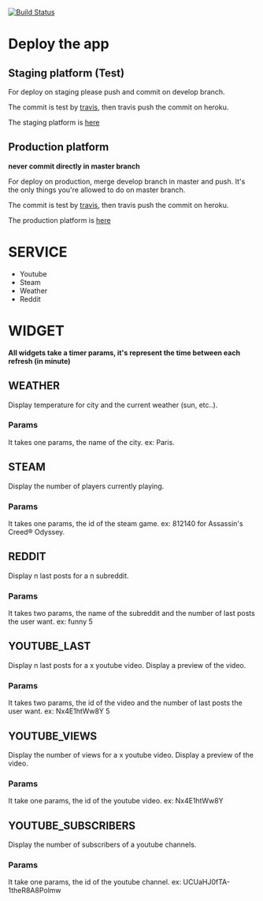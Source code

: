 [![Build Status](https://travis-ci.com/AsianPw/DEV_dashboard_2018.svg?token=M3xbjJUWZq4UxPF7fE7j&branch=master)](https://travis-ci.com/AsianPw/DEV_dashboard_2018)

# Deploy the app

## Staging platform (Test)

For deploy on staging please push and commit on develop branch.

The commit is test by [travis](https://travis-ci.com/AsianPw/DEV_dashboard_2018/), then travis push the commit on heroku. 

The staging platform is [here](https://staging-dashboard-2018.herokuapp.com/)

## Production platform

**never commit directly in master branch**

For deploy on production, merge develop branch in master and push. It's the only things you're allowed to do on master branch.

The commit is test by [travis](https://travis-ci.com/AsianPw/DEV_dashboard_2018/), then travis push the commit on heroku. 

The production platform is [here](https://obscure-headland-59625.herokuapp.com/)

# SERVICE
* Youtube
* Steam
* Weather
* Reddit

# WIDGET

**All widgets take a timer params, it's represent the time between each refresh (in minute)** 

## WEATHER

Display temperature for city and the current weather (sun, etc..).

### Params

It takes one params, the name of the city. ex: Paris.

## STEAM

Display the number of players currently playing.

### Params

It takes one params, the id of the steam game. ex: 812140 for Assassin's Creed® Odyssey.

## REDDIT

Display n last posts for a n subreddit.

### Params

It takes two params, the name of the subreddit and the number of last posts the user want. ex: funny 5

## YOUTUBE_LAST

Display n last posts for a x youtube video. Display a preview of the video.

### Params

It takes two params, the id of the video and the number of last posts the user want. ex: Nx4E1htWw8Y 5

## YOUTUBE_VIEWS

Display the number of views for a x youtube video. Display a preview of the video.

### Params

It take one params, the id of the youtube video. ex: Nx4E1htWw8Y 

## YOUTUBE_SUBSCRIBERS

Display the number of subscribers of a youtube channels.

### Params

It take one params, the id of the youtube channel. ex: UCUaHJ0fTA-1theR8A8Polmw
